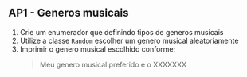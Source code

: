 ## AP1 - Generos musicais

1. Crie um enumerador que definindo tipos de generos musicais
2. Utilize a classe `Random` escolher um genero musical aleatoriamente
3. Imprimir o genero musical escolhido conforme:
   > Meu genero musical preferido e o XXXXXXX
